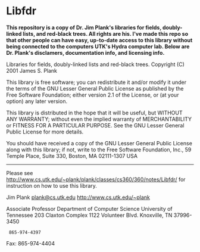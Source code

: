 # Libfdr

**This repository is a copy of Dr. Jim Plank's libraries for fields, doubly-linked lists, and red-black trees. All rights are his. I've made this repo so that other people can have easy, up-to-date access to this library without being connected to the computers UTK's Hydra computer lab. Below are Dr. Plank's disclamers, documentation info, and licensing info.**

Libraries for fields, doubly-linked lists and red-black trees.
Copyright (C) 2001 James S. Plank

This library is free software; you can redistribute it and/or
modify it under the terms of the GNU Lesser General Public
License as published by the Free Software Foundation; either
version 2.1 of the License, or (at your option) any later version.

This library is distributed in the hope that it will be useful,
but WITHOUT ANY WARRANTY; without even the implied warranty of
MERCHANTABILITY or FITNESS FOR A PARTICULAR PURPOSE.  See the GNU
Lesser General Public License for more details.

You should have received a copy of the GNU Lesser General Public
License along with this library; if not, write to the Free Software
Foundation, Inc., 59 Temple Place, Suite 330, Boston, MA  02111-1307  USA

---------------------------------------------------------------------------
Please see http://www.cs.utk.edu/~plank/plank/classes/cs360/360/notes/Libfdr/
for instruction on how to use this library.

Jim Plank
plank@cs.utk.edu
http://www.cs.utk.edu/~plank

Associate Professor
Department of Computer Science
University of Tennessee
203 Claxton Complex
1122 Volunteer Blvd.
Knoxville, TN 37996-3450

     865-974-4397
Fax: 865-974-4404
